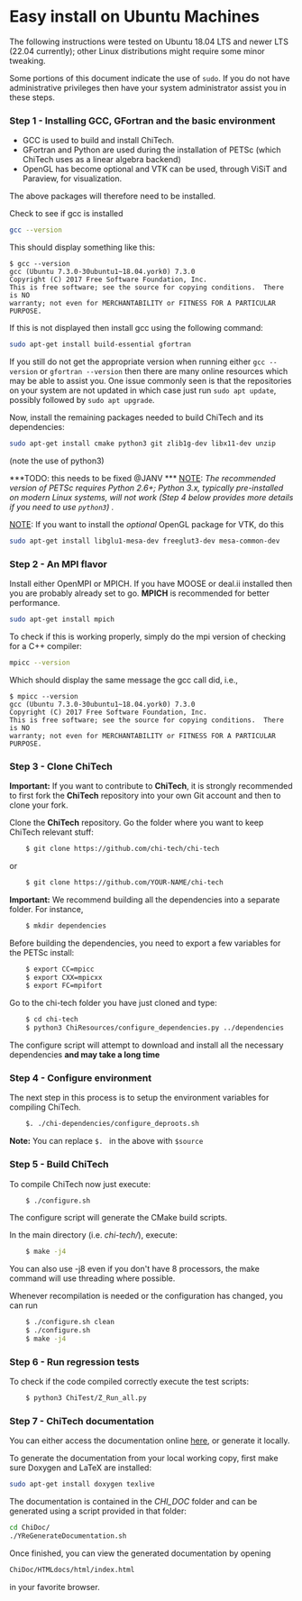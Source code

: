 # Easy install on Ubuntu Machines

The following instructions were tested on Ubuntu 18.04 LTS and newer LTS (22.04 currently); other Linux
distributions might require some minor tweaking.

Some portions of this document indicate the use of `sudo`. If you do not have 
administrative privileges then have your system administrator assist you in 
these steps.

### Step 1 - Installing GCC, GFortran and the basic environment

- GCC is used to build and install ChiTech.
- GFortran and Python are used during the installation of PETSc
(which ChiTech uses as a linear algebra backend) 
- OpenGL has become optional and VTK can be used, through ViSiT and Paraview, for visualization.

The above packages will therefore need to be installed.

Check to see if gcc is installed

```bash
gcc --version
```

This should display something like this:

    $ gcc --version
    gcc (Ubuntu 7.3.0-30ubuntu1~18.04.york0) 7.3.0
    Copyright (C) 2017 Free Software Foundation, Inc.
    This is free software; see the source for copying conditions.  There is NO
    warranty; not even for MERCHANTABILITY or FITNESS FOR A PARTICULAR PURPOSE.

If this is not displayed then install gcc using the following command:

```bash
sudo apt-get install build-essential gfortran
```

If you still do not get the appropriate version when running either ``gcc --version``
or ``gfortran --version`` then there are many online resources which may be able to
assist you. One issue commonly seen is that the repositories on your system are not
updated in which case just run ```sudo apt update```, possibly followed by 
```sudo apt upgrade```.

Now, install the remaining packages needed to build ChiTech and its dependencies:

```bash
sudo apt-get install cmake python3 git zlib1g-dev libx11-dev unzip
```
(note the use of python3)



***TODO: this needs to be fixed @JANV ***
<u>NOTE</u>: *The recommended version of PETSc requires Python 2.6+; Python 3.x, typically
pre-installed on modern Linux systems, will not work (Step 4 below provides more
details if you need to use `python3`) .*

<u>NOTE</u>: If you want to install the *optional* OpenGL package for VTK, do this
```bash
sudo apt-get install libglu1-mesa-dev freeglut3-dev mesa-common-dev
```

### Step 2 - An MPI flavor

Install either OpenMPI or MPICH. If you have MOOSE or deal.ii installed then you
are probably already set to go. **MPICH** is recommended for better performance.

```bash
sudo apt-get install mpich
```

To check if this is working properly, simply do the mpi version of checking for
a C++ compiler:

```bash
mpicc --version
```

Which should display the same message the gcc call did, i.e.,

    $ mpicc --version
    gcc (Ubuntu 7.3.0-30ubuntu1~18.04.york0) 7.3.0
    Copyright (C) 2017 Free Software Foundation, Inc.
    This is free software; see the source for copying conditions.  There is NO
    warranty; not even for MERCHANTABILITY or FITNESS FOR A PARTICULAR PURPOSE.

### Step 3 - Clone ChiTech

**Important:**  If you want to contribute to **ChiTech**, it is strongly recommended to first fork the **ChiTech** repository into your own Git account and then to clone your fork. 

Clone the **ChiTech** repository.  Go the folder where you want to keep ChiTech relevant stuff:
```bash
    $ git clone https://github.com/chi-tech/chi-tech
```
or
```bash
    $ git clone https://github.com/YOUR-NAME/chi-tech
```

**Important:** We recommend building all the dependencies into a separate folder. For instance,
```bash
    $ mkdir dependencies
```

Before building the dependencies, you need to export a few variables for the PETSc install:
```bash
    $ export CC=mpicc
    $ export CXX=mpicxx
    $ export FC=mpifort
```

Go to the chi-tech folder you have just cloned and type:
```bash
    $ cd chi-tech
    $ python3 ChiResources/configure_dependencies.py ../dependencies
```
The configure script will attempt to download and install all the necessary 
dependencies **and may take a long time**

### Step 4 - Configure environment

The next step in this process is to setup the environment variables for compiling
ChiTech.

```bash
    $. ./chi-dependencies/configure_deproots.sh
```
**Note:** You can replace ```$. ``` in the above with ```$source ```

### Step 5 - Build ChiTech

To compile ChiTech now just execute:
```bash
    $ ./configure.sh
```
The configure script will generate the CMake build scripts.

In the main directory (i.e. *chi-tech/*), execute:
```bash
    $ make -j4
```

You can also use -j8 even if you don't have 8 processors, the make command
will use threading where possible.

Whenever recompilation is needed or the configuration has changed,
you can run
```bash
    $ ./configure.sh clean
    $ ./configure.sh
    $ make -j4
```

### Step 6 - Run regression tests

To check if the code compiled correctly execute the test scripts:

```bash
    $ python3 ChiTest/Z_Run_all.py
```

### Step 7 - ChiTech documentation

You can either access the documentation online [here](https://chi-tech.github.io), or generate it locally.

To generate the documentation from your local working copy, first make sure
Doxygen and LaTeX are installed:

```bash
sudo apt-get install doxygen texlive
```

The documentation is contained in the *CHI_DOC* folder and can be generated
using a script provided in that folder:

```bash
cd ChiDoc/
./YReGenerateDocumentation.sh
```

Once finished, you can view the generated documentation by opening

```bash
ChiDoc/HTMLdocs/html/index.html
```

in your favorite browser.